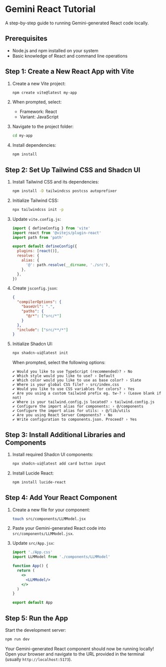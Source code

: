 # Gemini React Tutorial

A step-by-step guide to running Gemini-generated React code locally.

## Prerequisites

- Node.js and npm installed on your system
- Basic knowledge of React and command line operations

## Step 1: Create a New React App with Vite

1. Create a new Vite project:
   ```bash
   npm create vite@latest my-app
   ```

2. When prompted, select:
   - Framework: React
   - Variant: JavaScript

3. Navigate to the project folder:
   ```bash
   cd my-app
   ```

4. Install dependencies:
   ```bash
   npm install
   ```

## Step 2: Set Up Tailwind CSS and Shadcn UI

1. Install Tailwind CSS and its dependencies:
   ```bash
   npm install -D tailwindcss postcss autoprefixer
   ```

2. Initialize Tailwind CSS:
   ```bash
   npx tailwindcss init -p
   ```

3. Update `vite.config.js`:
   ```javascript
   import { defineConfig } from 'vite'
   import react from '@vitejs/plugin-react'
   import path from 'path'

   export default defineConfig({
     plugins: [react()],
     resolve: {
       alias: {
         '@': path.resolve(__dirname, './src'),
       },
     },
   })
   ```

4. Create `jsconfig.json`:
   ```json
   {
     "compilerOptions": {
       "baseUrl": ".",
       "paths": {
         "@/*": ["src/*"]
       }
     },
     "include": ["src/**/*"]
   }
   ```

5. Initialize Shadcn UI:
   ```bash
   npx shadcn-ui@latest init
   ```

   When prompted, select the following options:
   ```
   ✔ Would you like to use TypeScript (recommended)? › No
   ✔ Which style would you like to use? › Default
   ✔ Which color would you like to use as base color? › Slate
   ✔ Where is your global CSS file? › src/index.css
   ✔ Would you like to use CSS variables for colors? › Yes
   ✔ Are you using a custom tailwind prefix eg. tw-? › (Leave blank if not)
   ✔ Where is your tailwind.config.js located? › tailwind.config.js
   ✔ Configure the import alias for components: › @/components
   ✔ Configure the import alias for utils: › @/lib/utils
   ✔ Are you using React Server Components? › No
   ✔ Write configuration to components.json. Proceed? › Yes
   ```

## Step 3: Install Additional Libraries and Components

1. Install required Shadcn UI components:
   ```bash
   npx shadcn-ui@latest add card button input
   ```

2. Install Lucide React:
   ```bash
   npm install lucide-react
   ```

## Step 4: Add Your React Component

1. Create a new file for your component:
   ```bash
   touch src/components/LLMModel.jsx
   ```

2. Paste your Gemini-generated React code into `src/components/LLMModel.jsx`.

3. Update `src/App.jsx`:
   ```jsx
   import './App.css'
   import LLMModel from './components/LLMModel'

   function App() {
     return (
       <>
         <LLMModel/>
       </>
     )
   }

   export default App
   ```

## Step 5: Run the App

Start the development server:
```bash
npm run dev
```

Your Gemini-generated React component should now be running locally! Open your browser and navigate to the URL provided in the terminal (usually `http://localhost:5173`).